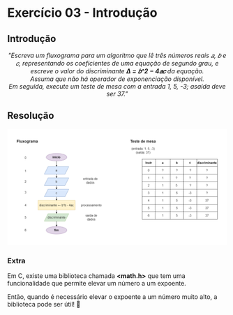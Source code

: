# Exercício 03 - Introdução
  
## Introdução  

<div align="center">

_"Escreva um fluxograma para um algoritmo que lê três números reais 𝑎, 𝑏 e 𝑐, representando os coeficientes de uma equação de segundo grau, e escreve o valor do discriminante **Δ = 𝑏^2 − 4𝑎𝑐** da equação. <br> Assuma que não há operador de exponenciação disponível. <br> Em seguida, execute um teste de mesa com a entrada 1, 5, -3; asaída deve ser 37."_

</div>

## Resolução

<div align="center">

![](../../imagens/ex-03.png)

</div>

### Extra

Em C, existe uma biblioteca chamada **<math.h>** que tem uma funcionalidade que permite elevar um número a um expoente. 

Então, quando é necessário elevar o expoente a um número muito alto, a biblioteca pode ser útil! 🥰
